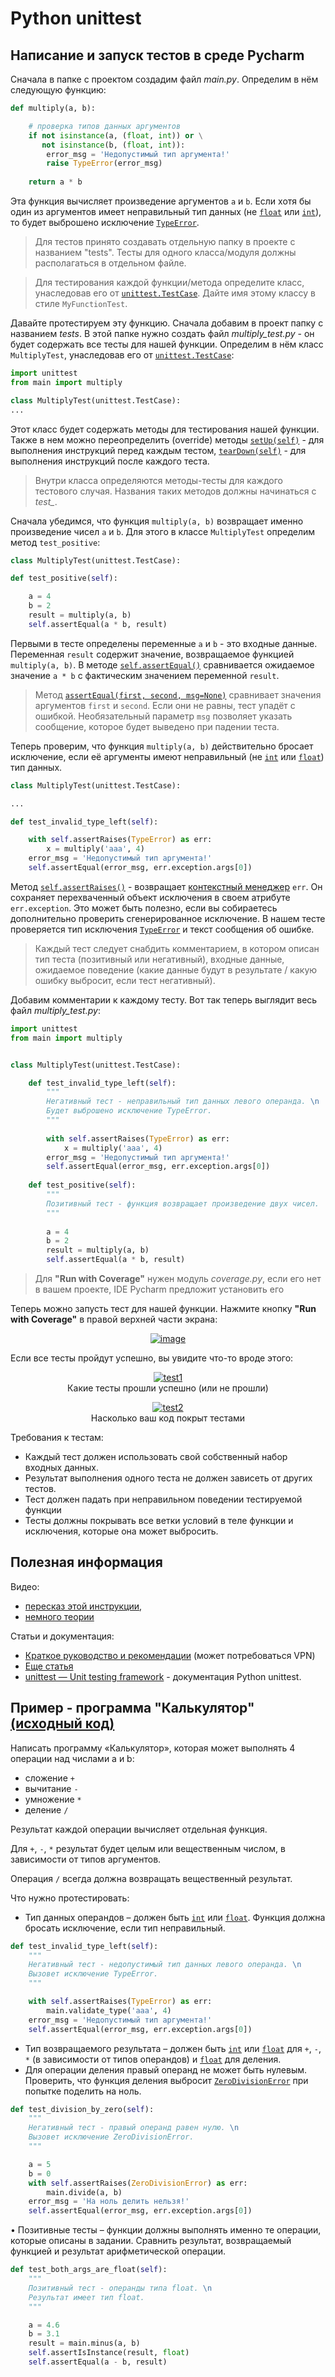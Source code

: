 # Python unittest

## Написание и запуск тестов в среде Pycharm
Сначала в папке с проектом создадим файл *main.py*. Определим в нём следующую функцию:
```python
def multiply(a, b):

    # проверка типов данных аргументов
    if not isinstance(a, (float, int)) or \
       not isinstance(b, (float, int)):
        error_msg = 'Недопустимый тип аргумента!'
        raise TypeError(error_msg)
    
    return a * b
```
Эта функция вычисляет произведение аргументов ```a``` и ```b```. Если хотя бы один из аргументов имеет неправильный тип данных (не [```float```](https://docs.python.org/3/library/stdtypes.html#numeric-types-int-float-complex) или [```int```](https://docs.python.org/3/library/stdtypes.html#numeric-types-int-float-complex)), то будет выброшено исключение [```TypeError```](https://docs.python.org/3/library/exceptions.html#TypeError).  

> Для тестов принято создавать отдельную папку в проекте с названием "tests". Тесты для одного класса/модуля должны располагаться в отдельном файле.  

> Для тестирования каждой функции/метода определите класс, унаследовав его от [```unittest.TestCase```](https://docs.python.org/3/library/unittest.html#unittest.TestCase). Дайте имя этому классу в стиле ```MyFunctionTest```.  

Давайте протестируем эту функцию. Сначала добавим в проект папку с названием *tests*. В этой папке нужно создать файл *multiply_test.py* - он будет содержать все тесты для нашей функции. Определим в нём класс ```MultiplyTest```, унаследовав его от [```unittest.TestCase```](https://docs.python.org/3/library/unittest.html#unittest.TestCase):
```python
import unittest
from main import multiply

class MultiplyTest(unittest.TestCase):
...
```

Этот класс будет содержать методы для тестирования нашей функции. Также в нем можно переопределить (override) методы [```setUp(self)```](https://docs.python.org/3/library/unittest.html#unittest.TestCase.setUp) - для выполнения инструкций перед каждым тестом, [```tearDown(self)```](https://docs.python.org/3/library/unittest.html#unittest.TestCase.tearDown) - для выполнения инструкций после каждого теста.  

> Внутри класса определяются методы-тесты для каждого тестового случая. Названия таких методов должны начинаться с *test_*.  

Сначала убедимся, что функция ```multiply(a, b)``` возвращает именно произведение чисел ```a``` и ```b```. Для этого в классе ```MultiplyTest``` определим метод ```test_positive```:
```python
class MultiplyTest(unittest.TestCase):

def test_positive(self):

    a = 4
    b = 2
    result = multiply(a, b)
    self.assertEqual(a * b, result)
```

Первыми в тесте определены переменные ```a``` и ```b``` - это входные данные. Переменная ```result``` содержит значение, возвращаемое функцией ```multiply(a, b)```. В методе [```self.assertEqual()```](https://docs.python.org/3/library/unittest.html#unittest.TestCase.assertEqual) сравнивается ожидаемое значение ```a * b``` с фактическим значением переменной ```result```.

> Метод [```assertEqual(first, second, msg=None)```](https://docs.python.org/3/library/unittest.html#unittest.TestCase.assertEqual) сравнивает значения аргументов ```first``` и ```second```. Если они не равны, тест упадёт с ошибкой. Необязательный параметр ```msg``` позволяет указать сообщение, которое будет выведено при падении теста.

Теперь проверим, что функция ```multiply(a, b)``` действительно бросает исключение, если её аргументы имеют неправильный (не [```int```](https://docs.python.org/3/library/stdtypes.html#numeric-types-int-float-complex) или [```float```](https://docs.python.org/3/library/stdtypes.html#numeric-types-int-float-complex)) тип данных.
```python
class MultiplyTest(unittest.TestCase):

...

def test_invalid_type_left(self):

    with self.assertRaises(TypeError) as err:
        x = multiply('aaa', 4)
    error_msg = 'Недопустимый тип аргумента!'
    self.assertEqual(error_msg, err.exception.args[0])

```
Метод [```self.assertRaises()```](https://docs.python.org/3/library/unittest.html#unittest.TestCase.assertRaises) - возвращает [контекстный менеджер](https://digitology.tech/posts/kontekstnye-menedzhery-v-python/) ```err```. Он сохраняет перехваченный объект исключения в своем атрибуте ```err.exception```. Это может быть полезно, если вы собираетесь дополнительно проверить сгенерированное исключение. В нашем тесте проверяется тип исключения [```TypeError```](https://docs.python.org/3/library/exceptions.html#TypeError) и текст сообщения об ошибке.

> Каждый тест следует снабдить комментарием, в котором описан тип теста (позитивный или негативный), входные данные, ожидаемое поведение (какие данные будут в результате / какую ошибку выбросит, если тест негативный).  

Добавим комментарии к каждому тесту. Вот так теперь выглядит весь файл *multiply_test.py*:
```python
import unittest
from main import multiply


class MultiplyTest(unittest.TestCase):

    def test_invalid_type_left(self):
        """
        Негативный тест - неправильный тип данных левого операнда. \n
        Будет выброшено исключение TypeError.
        """
        
        with self.assertRaises(TypeError) as err:
            x = multiply('aaa', 4)
        error_msg = 'Недопустимый тип аргумента!'
        self.assertEqual(error_msg, err.exception.args[0])
    
    def test_positive(self):
        """
        Позитивный тест - функция возвращает произведение двух чисел.
        """
        
        a = 4
        b = 2
        result = multiply(a, b)
        self.assertEqual(a * b, result)
```

> Для **"Run with Coverage"** нужен модуль *coverage.py*, если его нет в вашем проекте, IDE Pycharm предложит установить его

Теперь можно запусть тест для нашей функции. Нажмите кнопку **"Run with Coverage"** в правой верхней части экрана:

<p align=center><a href="https://imgbb.com/"><img src="https://i.ibb.co/TgP2yz2/image.png" alt="image" border="0"></a></p>

Если все тесты пройдут успешно, вы увидите что-то вроде этого:

<p align=center><a href="https://ibb.co/fCNZK5Z"><img src="https://i.ibb.co/8jxGRpG/test1.png" alt="test1" border="0"></a></br>
Какие тесты прошли успешно (или не прошли)</br></p>  
  
<p align=center><a href="https://imgbb.com/"><img src="https://i.ibb.co/Vm5M6zw/test2.png" alt="test2" border="0"></a></br>
Насколько ваш код покрыт тестами</p>  

Требования к тестам:
* Каждый тест должен использовать свой собственный набор входных данных.
* Результат выполнения одного теста не должен зависеть от других тестов.
* Тест должен падать при неправильном поведении тестируемой функции
* Тесты должны покрывать все ветки условий в теле функции и исключения, которые она может выбросить.

## Полезная информация
Видео:  
* [пересказ этой инструкции](https://www.youtube.com/watch?v=YD7aYJh3k-w), 
* [немного теории](https://www.youtube.com/watch?v=Rz4S0v7K7Ho)

Статьи и документация:
* [Краткое руководство и рекомендации](https://ru.hexlet.io/courses/advanced_python/lessons/python_testing_unittest/theory_unit) (может потребоваться VPN)
* [Еще статья](https://tirinox.ru/unit-test-python/)
* [unittest — Unit testing framework](https://docs.python.org/3/library/unittest.html) - документация Python unittest.

## Пример - программа "Калькулятор" [(исходный код)](https://github.com/Ceowyllian/Calculator)
Написать программу «Калькулятор», которая может выполнять 4 операции над числами a и b: 
* сложение ```+```
* вычитание ```-```
* умножение ```*```
* деление ```/``` 

Результат каждой операции вычисляет отдельная функция. 

Для ```+```, ```-```, ```*``` результат будет целым или вещественным числом, в зависимости от типов аргументов. 

Операция ```/``` всегда должна возвращать вещественный результат. 

Что нужно протестировать:
* Тип данных операндов – должен быть [```int```](https://docs.python.org/3/library/stdtypes.html#numeric-types-int-float-complex) или [```float```](https://docs.python.org/3/library/stdtypes.html#numeric-types-int-float-complex). Функция должна бросать исключение, если тип неправильный.
```python
def test_invalid_type_left(self):
    """
    Негативный тест - недопустимый тип данных левого операнда. \n
    Вызовет исключение TypeError.
    """

    with self.assertRaises(TypeError) as err:
        main.validate_type('aaa', 4)
    error_msg = 'Недопустимый тип аргумента!'
    self.assertEqual(error_msg, err.exception.args[0])
```

* Тип возвращаемого результата – должен быть [```int```](https://docs.python.org/3/library/stdtypes.html#numeric-types-int-float-complex) или [```float```](https://docs.python.org/3/library/stdtypes.html#numeric-types-int-float-complex) для ```+```, ```-```, ```*``` (в зависимости от типов операндов) и [```float```](https://docs.python.org/3/library/stdtypes.html#numeric-types-int-float-complex) для деления.
* Для операции деления правый операнд не может быть нулевым. Проверить, что функция деления выбросит [```ZeroDivisionError```](https://docs.python.org/3/library/exceptions.html#ZeroDivisionError) при попытке поделить на ноль.
```python
def test_division_by_zero(self):
    """
    Негативный тест - правый операнд равен нулю. \n
    Вызовет исключение ZeroDivisionError.
    """

    a = 5
    b = 0
    with self.assertRaises(ZeroDivisionError) as err:
        main.divide(a, b)
    error_msg = 'На ноль делить нельзя!'
    self.assertEqual(error_msg, err.exception.args[0])
```

•	Позитивные тесты – функции должны выполнять именно те операции, которые описаны в задании. Сравнить результат, возвращаемый функцией и результат арифметической операции.
```python
def test_both_args_are_float(self):
    """
    Позитивный тест - операнды типа float. \n
    Результат имеет тип float.
    """

    a = 4.6
    b = 3.1
    result = main.minus(a, b)
    self.assertIsInstance(result, float)
    self.assertEqual(a - b, result)
```
